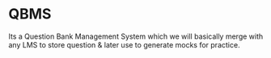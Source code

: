 # QBMS
Its a Question Bank Management System which we will basically merge with any LMS to store question &amp; later use to generate mocks for practice.
